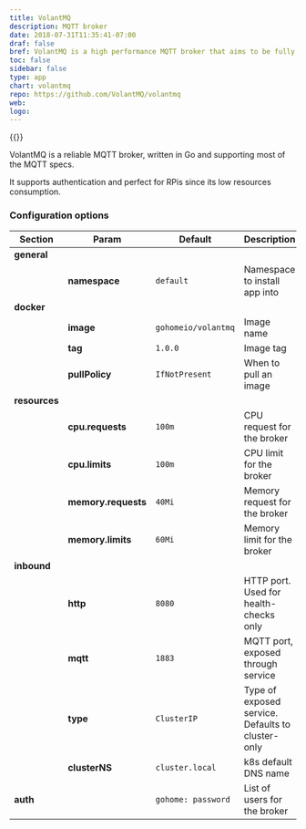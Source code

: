 ```yaml
---
title: VolantMQ
description: MQTT broker
date: 2018-07-31T11:35:41-07:00
draf: false
bref: VolantMQ is a high performance MQTT broker that aims to be fully compliant with MQTT specs 
toc: false
sidebar: false
type: app
chart: volantmq
repo: https://github.com/VolantMQ/volantmq
web:
logo:
---
```

{{<app>}}

VolantMQ is a reliable MQTT broker, written in Go and supporting most of the MQTT specs. 

It supports authentication and perfect for RPis since its low resources consumption.  

### Configuration options

| Section | Param | Default | Description |
|---------|-------|---------|-------------|
| **general** |
|| **namespace** | `default` | Namespace to install app into |
| **docker** |
|| **image** | `gohomeio/volantmq` | Image name | 
|| **tag** | `1.0.0` | Image tag | 
|| **pullPolicy** | `IfNotPresent` | When to pull an image |
| **resources** | 
|| **cpu.requests** | `100m` | CPU request for the broker | 
|| **cpu.limits** | `100m` | CPU limit for the broker | 
|| **memory.requests** | `40Mi` | Memory request for the broker | 
|| **memory.limits** | `60Mi` | Memory limit for the broker | 
| **inbound** |
|| **http** | `8080` | HTTP port. Used for health-checks only |
|| **mqtt** | `1883` | MQTT port, exposed through service | 
|| **type** | `ClusterIP` | Type of exposed service. Defaults to cluster-only | 
|| **clusterNS** | `cluster.local` | k8s default DNS name |
| **auth**|| `gohome: password` | List of users for the broker |
